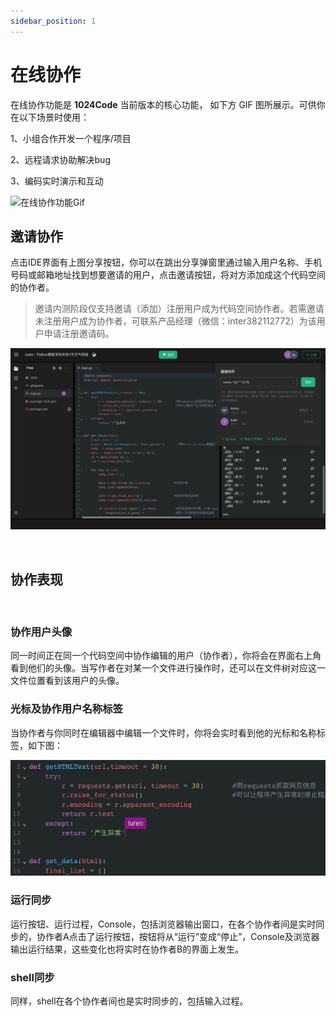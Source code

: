 ```yaml
---
sidebar_position: 1
---
```



# 在线协作

在线协作功能是 **1024Code** 当前版本的核心功能， 如下方 GIF 图所展示。可供你在以下场景时使用： 

1、小组合作开发一个程序/项目

2、远程请求协助解决bug

3、编码实时演示和互动


![在线协作功能Gif](https://1024code.com/_next/image?url=%2F_next%2Fstatic%2Fmedia%2Findex_page_001.095f8d54.gif&w=1200&q=75)


## 邀请协作


点击IDE界面有上图分享按钮，你可以在跳出分享弹窗里通过输入用户名称、手机号码或邮箱地址找到想要邀请的用户，点击邀请按钮，将对方添加成这个代码空间的协作者。

> 邀请内测阶段仅支持邀请（添加）注册用户成为代码空间协作者。若需邀请未注册用户成为协作者，可联系产品经理（微信：inter382112772）为该用户申请注册邀请码。


![分享](../assets/分享弹窗.png)

<br />

## 协作表现

<br />

### 协作用户头像


同一时间正在同一个代码空间中协作编辑的用户（协作者），你将会在界面右上角看到他们的头像。当写作者在对某一个文件进行操作时，还可以在文件树对应这一文件位置看到该用户的头像。


### 光标及协作用户名称标签


当协作者与你同时在编辑器中编辑一个文件时，你将会实时看到他的光标和名称标签，如下图：

![协作用户光标](../assets/协作用户光标.png)


### 运行同步


运行按钮、运行过程，Console，包括浏览器输出窗口，在各个协作者间是实时同步的，协作者A点击了运行按钮，按钮将从“运行”变成“停止”，Console及浏览器输出运行结果，这些变化也将实时在协作者B的界面上发生。



### shell同步


同样，shell在各个协作者间也是实时同步的，包括输入过程。
